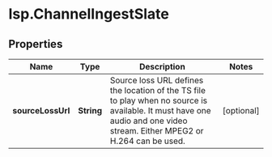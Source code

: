 # Isp.ChannelIngestSlate

## Properties

Name | Type | Description | Notes
------------ | ------------- | ------------- | -------------
**sourceLossUrl** | **String** | Source loss URL defines the location of the TS file to play when no source is available. It must have one audio and one video stream. Either MPEG2 or H.264 can be used. | [optional] 


